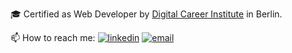 :mortar_board: Certified as Web Developer by [Digital Career Institute](https://digitalcareerinstitute.org/) in Berlin.  

<!-- <img height="200" src="https://github.com/marcelosperalta/dci/blob/master/img_mern.png"/> -->

:mailbox: How to reach me: [![linkedin](https://img.shields.io/badge/LinkedIn-Marcelo%20Soares%20Peralta-blue)](https://www.linkedin.com/in/marcelo-soares-peralta-b1a7aa95/)
<a href="mailto:marcelosperalta@gmail.com">![email](https://img.shields.io/badge/e--mail-marcelosperalta%40gmail.com-red)</a>

<!-- :bar_chart: GitHub Stats:

[![Top Langs](https://github-readme-stats.marcelosperalta.vercel.app/api/top-langs/?username=marcelosperalta&layout=compact&hide=java,objective-c)](https://github.com/marcelosperalta)

[![Marcelo's github stats](https://github-readme-stats.marcelosperalta.vercel.app/api?username=marcelosperalta&show_icons=true&count_private=true)](https://github.com/anuraghazra/github-readme-stats)

:pushpin: Pinned:

[![ReadMe Card](https://github-readme-stats.marcelosperalta.vercel.app/api/pin/?username=marcelosperalta&repo=bootcamp_rocketseat)](https://github.com/marcelosperalta/bootcamp_rocketseat)&nbsp;&nbsp;&nbsp;&nbsp;&nbsp;&nbsp;[![ReadMe Card](https://github-readme-stats.marcelosperalta.vercel.app/api/pin/?username=marcelosperalta&repo=bootcamp_dci)](https://github.com/marcelosperalta/bootcamp_dci)

[![ReadMe Card](https://github-readme-stats.marcelosperalta.vercel.app/api/pin/?username=marcelosperalta&repo=app_front-end_e-learning_platform)](https://github.com/marcelosperalta/app_front-end_e-learning_platform)&nbsp;&nbsp;&nbsp;&nbsp;&nbsp;&nbsp;[![ReadMe Card](https://github-readme-stats.marcelosperalta.vercel.app/api/pin/?username=marcelosperalta&repo=app_fullstack_e-learning_platform)](https://github.com/marcelosperalta/app_fullstack_e-learning_platform)

[![ReadMe Card](https://github-readme-stats.marcelosperalta.vercel.app/api/pin/?username=marcelosperalta&repo=app_front-end_orphanages_finder)](https://github.com/marcelosperalta/app_front-end_orphanages_finder)&nbsp;&nbsp;&nbsp;&nbsp;&nbsp;&nbsp;[![ReadMe Card](https://github-readme-stats.marcelosperalta.vercel.app/api/pin/?username=marcelosperalta&repo=app_fullstack_orphanages_finder)](https://github.com/marcelosperalta/app_fullstack_orphanages_finder)

[![ReadMe Card](https://github-readme-stats.marcelosperalta.vercel.app/api/pin/?username=marcelosperalta&repo=ui_clone_tesla)](https://github.com/marcelosperalta/ui_clone_tesla)&nbsp;&nbsp;&nbsp;&nbsp;&nbsp;&nbsp;[![ReadMe Card](https://github-readme-stats.marcelosperalta.vercel.app/api/pin/?username=marcelosperalta&repo=ui_clone_pinterest)](https://github.com/marcelosperalta/ui_clone_pinterest) -->